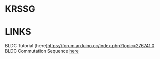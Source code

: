 # KRSSG

# LINKS

BLDC Tutorial [here]https://forum.arduino.cc/index.php?topic=276741.0
BLDC Commutation Sequence [here](https://www.lucidarme.me/commutation-sequence-for-bldc-motors-using-hall-effect-position-sensors/)
